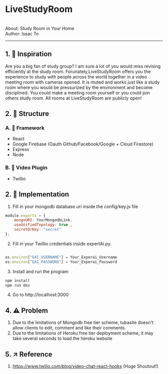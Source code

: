 # LiveStudyRoom
<br/>About: Study Room in Your Home
<br/>Author: Issac To
<hr/>


## 1. 🎉 Inspiration

Are you a big fan of study group? I am sure a lot of you would miss revising efficiently at the study room. Forunately,LiveStudyRoom offers you the experience to study with people across the world together in a video meeting room with cameras opened. It is muted and works just like a study room where you would be pressurized by the environment and become disciplined. You could make a meeting room yourself or you could join others study room. All rooms at LiveStudyRoom are publicly open!


## 2. 📌 Structure


### A. 💎 Framework
* React
* Google Firebase (Oauth Github/Facebook/Google + Cloud Firestore)
* Express
* Node

### B. 🚀 Video Plugin
* Twillio

## 2.  📝 Implementation

1. Fill in your mongodb database uri inside the config/key.js file
``` javascript
module.exports = {
    mongoURI: YourMongodbLink,
    useUnifiedTopology: true ,
    secretOrKey: "secret"
};
```
2. Fill in your Twillio credentials inside expertAi.py.

``` javascript

os.environ["EAI_USERNAME"] = Your_Experai_Username
os.environ["EAI_PASSWORD"] = Your_Experai_Password

```

3. Install and run the program
```javascript 
npm install
npm run dev  
```

4. Go to http://localhost:3000






## 4.  ⚠️ Problem
1. Due to the limitations of Mongodb free tier scheme, tubasite doesn't allow clients to edit, comment and like their comments. 
2. Due to the limitations of Heroku free tier deployment scheme, it may take several seconds to load the heroku website

## 5.  ↗️ Reference
1. https://www.twilio.com/blog/video-chat-react-hooks (Huge Shoutout!)